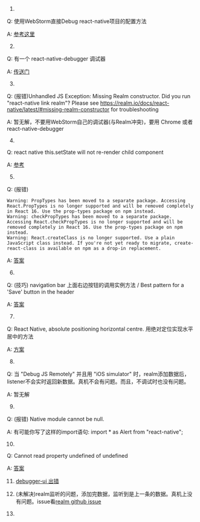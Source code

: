 1.
Q: 使用WebStorm直接Debug react-native项目的配置方法

A: [参考这里](https://blog.jetbrains.com/webstorm/2016/12/developing-mobile-apps-with-react-native-in-webstorm/)

2.
Q: 有一个 react-native-debugger 调试器

A: [传送门](https://github.com/jhen0409/react-native-debugger)

3.
Q: (报错)Unhandled JS Exception: Missing Realm constructor. Did you run "react-native link realm"? Please see https://realm.io/docs/react-native/latest/#missing-realm-constructor for troubleshooting

A: 暂无解，不要用WebStorm自己的调试器(与Realm冲突)，要用 Chrome 或者 react-native-debugger

4.
Q: react native this.setState will not re-render child component

A: [参考](https://stackoverflow.com/questions/30679927/react-native-this-setstate-will-not-re-render-child-component)

5.
Q: (报错)
```
Warning: PropTypes has been moved to a separate package. Accessing React.PropTypes is no longer supported and will be removed completely in React 16. Use the prop-types package on npm instead.
Warning: checkPropTypes has been moved to a separate package. Accessing React.checkPropTypes is no longer supported and will be removed completely in React 16. Use the prop-types package on npm instead.
Warning: React.createClass is no longer supported. Use a plain JavaScript class instead. If you're not yet ready to migrate, create-react-class is available on npm as a drop-in replacement.
```
A: [答案](https://stackoverflow.com/a/46380918/8799673)

6.
Q: (技巧) navigation bar 上面右边按钮的调用实例方法 / Best pattern for a 'Save' button in the header

A: [答案](https://github.com/react-community/react-navigation/issues/145#issuecomment-337826964)

7.
Q: React Native, absolute positioning horizontal centre. 用绝对定位实现水平居中的方法

A: [方案](https://stackoverflow.com/questions/37317568/react-native-absolute-positioning-horizontal-centre)

8.
Q: 当 "Debug JS Remotely" 并且用 "iOS simulator" 时，realm添加数据后，listener不会实时返回新数据。真机不会有问题。而且，不调试时也没有问题。

A: 暂无解

9.
Q: (报错) Native module cannot be null.

A: 有可能你写了这样的import语句: import * as Alert from "react-native";

10.
Q: Cannot read property undefined of undefined

A: [答案](https://github.com/react-community/react-navigation/issues/1919)

11. [debugger-ui 出错](http://bbs.reactnative.cn/topic/4038/debugger-ui-%E5%87%BA%E9%94%99/2)

12. (未解决)realm监听的问题，添加完数据，监听到是上一条的数据。真机上没有问题。issue看[realm github issue](https://github.com/realm/realm-js/issues/927)

13.


